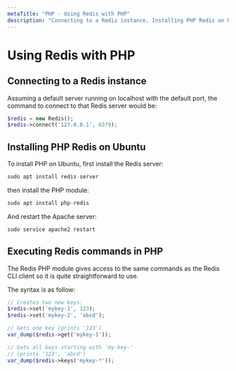 ```yaml
---
metaTitle: "PHP - Using Redis with PHP"
description: "Connecting to a Redis instance, Installing PHP Redis on Ubuntu, Executing Redis commands in PHP"
---
```


# Using Redis with PHP



## Connecting to a Redis instance


Assuming a default server running on localhost with the default port, the command to connect to that Redis server would be:

```php
$redis = new Redis();
$redis->connect('127.0.0.1', 6379);

```



## Installing PHP Redis on Ubuntu


To install PHP on Ubuntu, first install the Redis server:

```php
sudo apt install redis-server

```

then install the PHP module:

```php
sudo apt install php-redis

```

And restart the Apache server:

```php
sudo service apache2 restart

```



## Executing Redis commands in PHP


The Redis PHP module gives access to the same commands as the Redis CLI client so it is quite straightforward to use.

The syntax is as follow:

```php
// Creates two new keys:
$redis->set('mykey-1', 123);
$redis->set('mykey-2', 'abcd');

// Gets one key (prints '123')
var_dump($redis->get('mykey-1'));

// Gets all keys starting with 'my-key-'
// (prints '123', 'abcd')
var_dump($redis->keys('mykey-*'));

```

